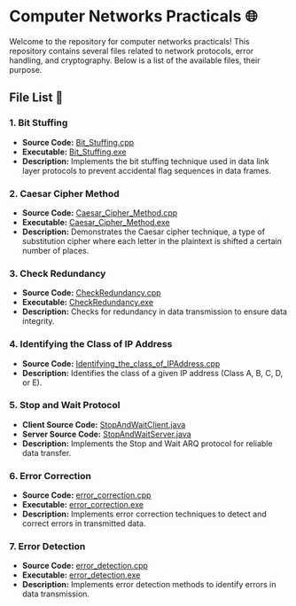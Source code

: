 # Computer Networks Practicals 🌐

Welcome to the repository for computer networks practicals! This repository contains several files related to network protocols, error handling, and cryptography. Below is a list of the available files, their purpose.

## File List 📂

### 1. Bit Stuffing
- **Source Code:** [Bit_Stuffing.cpp](Bit_Stuffing.cpp)
- **Executable:** [Bit_Stuffing.exe](Bit_Stuffing.exe)
- **Description:** Implements the bit stuffing technique used in data link layer protocols to prevent accidental flag sequences in data frames.

### 2. Caesar Cipher Method
- **Source Code:** [Caesar_Cipher_Method.cpp](Caesar_Cipher_Method.cpp)
- **Executable:** [Caesar_Cipher_Method.exe](Caesar_Cipher_Method.exe)
- **Description:** Demonstrates the Caesar cipher technique, a type of substitution cipher where each letter in the plaintext is shifted a certain number of places.

### 3. Check Redundancy
- **Source Code:** [CheckRedundancy.cpp](CheckRedundancy.cpp)
- **Executable:** [CheckRedundancy.exe](CheckRedundancy.exe)
- **Description:** Checks for redundancy in data transmission to ensure data integrity.

### 4. Identifying the Class of IP Address
- **Source Code:** [Identifying_the_class_of_IPAddress.cpp](Identifying_the_class_of_IPAddress.cpp)
- **Description:** Identifies the class of a given IP address (Class A, B, C, D, or E).

### 5. Stop and Wait Protocol
- **Client Source Code:** [StopAndWaitClient.java](StopAndWaitClient.java)
- **Server Source Code:** [StopAndWaitServer.java](StopAndWaitServer.java)
- **Description:** Implements the Stop and Wait ARQ protocol for reliable data transfer.

### 6. Error Correction
- **Source Code:** [error_correction.cpp](error_correction.cpp)
- **Executable:** [error_correction.exe](error_correction.exe)
- **Description:** Implements error correction techniques to detect and correct errors in transmitted data.

### 7. Error Detection
- **Source Code:** [error_detection.cpp](error_detection.cpp)
- **Executable:** [error_detection.exe](error_detection.exe)
- **Description:** Implements error detection methods to identify errors in data transmission.
